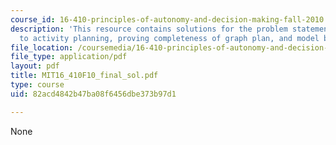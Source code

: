 ```yaml
---
course_id: 16-410-principles-of-autonomy-and-decision-making-fall-2010
description: 'This resource contains solutions for the problem statements related
  to activity planning, proving completeness of graph plan, and model based diagnosis. '
file_location: /coursemedia/16-410-principles-of-autonomy-and-decision-making-fall-2010/82acd4842b47ba08f6456dbe373b97d1_MIT16_410F10_final_sol.pdf
file_type: application/pdf
layout: pdf
title: MIT16_410F10_final_sol.pdf
type: course
uid: 82acd4842b47ba08f6456dbe373b97d1

---
```

None